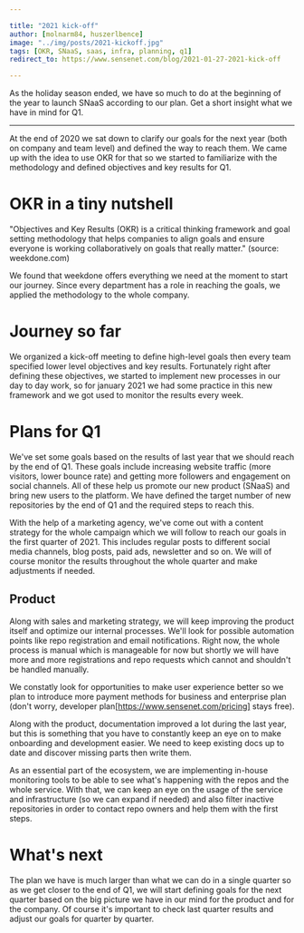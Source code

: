 ```yaml
---

title: "2021 kick-off"
author: [molnarm84, huszerlbence]
image: "../img/posts/2021-kickoff.jpg"
tags: [OKR, SNaaS, saas, infra, planning, q1]
redirect_to: https://www.sensenet.com/blog/2021-01-27-2021-kick-off

---
```


As the holiday season ended, we have so much to do at the beginning of the year to launch SNaaS according to our plan. Get a short insight what we have in mind for Q1.

---

At the end of 2020 we sat down to clarify our goals for the next year (both on company and team level) and defined the way to reach them. We came up with the idea to use OKR for that so we started to familiarize with the methodology and defined objectives and key results for Q1.

# OKR in a tiny nutshell

"Objectives and Key Results (OKR) is a critical thinking framework and goal setting methodology that helps companies to align goals and ensure everyone is working collaboratively on goals that really matter." (source: weekdone.com)

We found that weekdone offers everything we need at the moment to start our journey. Since every department has a role in reaching the goals, we applied the methodology to the whole company.

# Journey so far

We organized a kick-off meeting to define high-level goals then every team specified lower level objectives and key results. Fortunately right after defining these objectives, we started to implement new processes in our day to day work, so for january 2021 we had some practice in this new framework and we got used to monitor the results every week.

# Plans for Q1

We've set some goals based on the results of last year that we should reach by the end of Q1. These goals include increasing website traffic (more visitors, lower bounce rate) and getting more followers and engagement on social channels. All of these help us promote our new product (SNaaS) and bring new users to the platform. We have defined the target number of new repositories by the end of Q1 and the required steps to reach this.

With the help of a marketing agency, we've come out with a content strategy for the whole campaign which we will follow to reach our goals in the first quarter of 2021. This includes regular posts to different social media channels, blog posts, paid ads, newsletter and so on. We will of course monitor the results throughout the whole quarter and make adjustments if needed.

## Product

Along with sales and marketing strategy, we will keep improving the product itself and optimize our internal processes.
We'll look for possible automation points like repo registration and email notifications. Right now, the whole process is manual which is manageable for now but shortly we will have more and more registrations and repo requests which cannot and shouldn't be handled manually.

We constatly look for opportunities to make user experience better so we plan to introduce more payment methods for business and enterprise plan (don't worry, developer plan[https://www.sensenet.com/pricing] stays free).

Along with the product, documentation improved a lot during the last year, but this is something that you have to constantly keep an eye on to make onboarding and development easier. We need to keep existing docs up to date and discover missing parts then write them.

As an essential part of the ecosystem, we are implementing in-house monitoring tools to be able to see what's happening with the repos and the whole service. With that, we can keep an eye on the usage of the service and infrastructure (so we can expand if needed) and also filter inactive repositories in order to contact repo owners and help them with the first steps.

# What's next

The plan we have is much larger than what we can do in a single quarter so as we get closer to the end of Q1, we will start defining goals for the next quarter based on the big picture we have in our mind for the product and for the company. Of course it's important to check last quarter results and adjust our goals for quarter by quarter.
